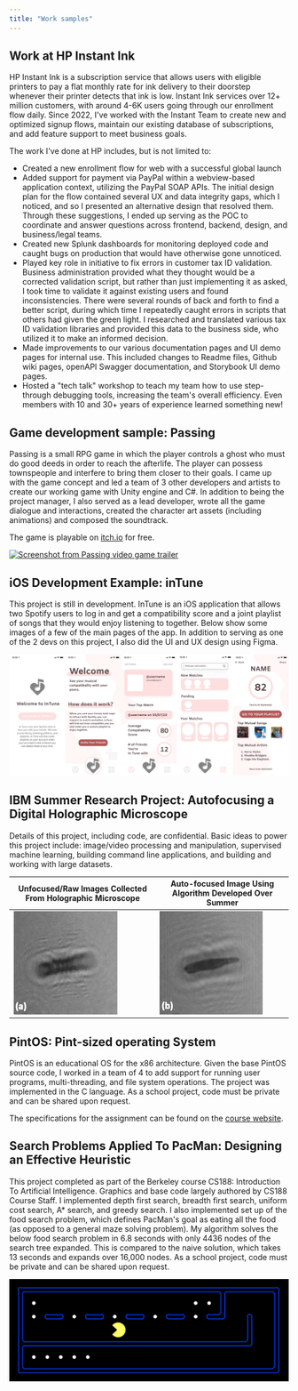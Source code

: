 ```yaml
---
title: "Work samples"
---
```


## Work at HP Instant Ink
HP Instant Ink is a subscription service that allows users with eligible printers to pay a flat monthly rate for ink delivery to their doorstep whenever their printer detects that ink is low. Instant Ink services over 12+ million customers, with around 4-6K users going through our enrollment flow daily. Since 2022, I've worked with the Instant Team to create new and optimized signup flows, maintain our existing database of subscriptions, and add feature support to meet business goals.

The work I've done at HP includes, but is not limited to:
- Created a new enrollment flow for web with a successful global launch
- Added support for payment via PayPal within a webview-based application context, utilizing the PayPal SOAP APIs. The initial design plan for the flow contained several UX and data integrity gaps, which I noticed, and so I presented an alternative design that resolved them. Through these suggestions, I ended up serving as the POC to coordinate and answer questions across frontend, backend, design, and business/legal teams.
- Created new Splunk dashboards for monitoring deployed code and caught bugs on production that would have otherwise gone unnoticed.
- Played key role in initiative to fix errors in customer tax ID validation. Business administration provided what they thought would be a corrected validation script, but rather than just implementing it as asked, I took time to validate it against existing users and found inconsistencies. There were several rounds of back and forth to find a better script, during which time I repeatedly caught errors in scripts that others had given the green light. I researched and translated various tax ID validation libraries and provided this data to the business side, who utilized it to make an informed decision.
- Made improvements to our various documentation pages and UI demo pages for internal use. This included changes to Readme files, Github wiki pages, openAPI Swagger documentation, and Storybook UI demo pages.
- Hosted a "tech talk" workshop to teach my team how to use step-through debugging tools, increasing the team's overall efficiency. Even members with 10 and 30+ years of experience learned something new!

## Game development sample: Passing
Passing is a small RPG game in which the player controls a ghost who must do good deeds in order to reach the afterlife. The player can possess townspeople and interfere to bring them closer to their goals. I came up with the game concept and led a team of 3 other developers and artists to create our working game with Unity engine and C#. In addition to being the project manager, I also served as a lead developer, wrote all the game dialogue and interactions, created the character art assets (including animations) and composed the soundtrack.

The game is playable on [itch.io](https://glumfrog.itch.io/passing) for free.

[![Screenshot from Passing video game trailer](http://img.youtube.com/vi/e2MtPOK7Ui0/0.jpg)](http://www.youtube.com/watch?v=e2MtPOK7Ui0 "Passing trailer")

## iOS Development Example: inTune
This project is still in development. InTune is an iOS application that allows two Spotify users to log in and get a compatibility score and a joint playlist of songs that they would enjoy listening to together. Below show some images of a few of the main pages of the app. In addition to serving as one of the 2 devs on this project, I also did the UI and UX design using Figma.

![inTune Preview](images/inTuneOverview.png)

## IBM Summer Research Project: Autofocusing a Digital Holographic Microscope
Details of this project, including code, are confidential. Basic ideas to power this project include: image/video processing and manipulation, supervised machine learning, building command line applications, and building and working with large datasets.

| Unfocused/Raw Images Collected From Holographic Microscope | Auto-focused Image Using Algorithm Developed Over Summer |
|------------------------------------------------------------|----------------------------------------------------------|
| ![unfocused](images/IBM_unfocused.png)                     | ![focused](images/IBM_focused.png)                       |

## PintOS: Pint-sized operating System
PintOS is an educational OS for the x86 architecture. Given the base PintOS source code, I worked in a team of 4 to add support for running user programs, multi-threading, and file system operations. The project was implemented in the C language. As a school project, code must be private and can be shared upon request.

The specifications for the assignment can be found on the [course website](https://cs162.org/static/proj/pintos-docs/).


## Search Problems Applied To PacMan: Designing an Effective Heuristic
This project completed as part of the Berkeley course CS188: Introduction To Artificial Intelligence. Graphics and base code largely authored by CS188 Course Staff. I implemented depth first search, breadth first search, uniform cost search, A* search, and greedy search. I also implemented set up of the food search problem, which defines PacMan's goal as eating all the food (as opposed to a general maze solving problem). My algorithm solves the below food search problem in 6.8 seconds with only 4436 nodes of the search tree expanded. This is compared to the naive solution, which takes 13 seconds and expands over 16,000 nodes. As a school project, code must be private and can be shared upon request.

![pacman](images/pacman.png)
